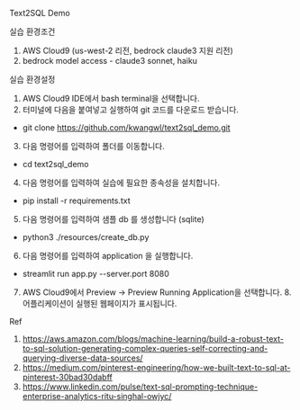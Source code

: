 Text2SQL Demo

실습 환경조건
1. AWS Cloud9 (us-west-2 리전, bedrock claude3 지원 리전)
2. bedrock model access - claude3 sonnet, haiku

실습 환경설정
1. AWS Cloud9 IDE에서 bash terminal을 선택합니다.
2. 터미널에 다음을 붙여넣고 실행하여 git 코드를 다운로드 받습니다.
- git clone https://github.com/kwangwl/text2sql_demo.git
3. 다음 명령어를 입력하여 폴더를 이동합니다.
- cd text2sql_demo
4. 다음 명령어를 입력하여 실습에 필요한 종속성을 설치합니다.
- pip install -r requirements.txt
5. 다음 명령어를 입력하여 샘플 db 를 생성합니다 (sqlite)
- python3 ./resources/create_db.py
6. 다음 명령어를 입력하여 application 을 실행합니다.
- streamlit run app.py --server.port 8080
7. AWS Cloud9에서 Preview -> Preview Running Application을 선택합니다.
8.어플리케이션이 실행된 웹페이지가 표시됩니다.

Ref
1. https://aws.amazon.com/blogs/machine-learning/build-a-robust-text-to-sql-solution-generating-complex-queries-self-correcting-and-querying-diverse-data-sources/
2. https://medium.com/pinterest-engineering/how-we-built-text-to-sql-at-pinterest-30bad30dabff
3. https://www.linkedin.com/pulse/text-sql-prompting-technique-enterprise-analytics-ritu-singhal-owjyc/